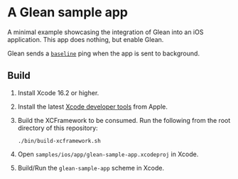 # A Glean sample app

A minimal example showcasing the integration of Glean into an iOS application.
This app does nothing, but enable Glean.

Glean sends a [`baseline`][] ping when the app is sent to background.

[`baseline`]: https://mozilla.github.io/glean/book/user/pings/baseline.html

## Build

1. Install Xcode 16.2 or higher.

2. Install the latest [Xcode developer tools](https://developer.apple.com/xcode/downloads/) from Apple.

3. Build the XCFramework to be consumed. Run the following from the root directory of this repository:

    ```
    ./bin/build-xcframework.sh
    ```

4. Open `samples/ios/app/glean-sample-app.xcodeproj` in Xcode.

5. Build/Run the `glean-sample-app` scheme in Xcode.
